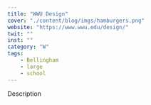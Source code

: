 ```yaml
---
title: "WWU Design"
cover: "./content/blog/imgs/hamburgers.png"
website: "https://www.wwu.edu/design/"
twit: ""
inst: ""
category: "W"
tags:
    - Bellingham
    - large
    - school
---
```


Description
